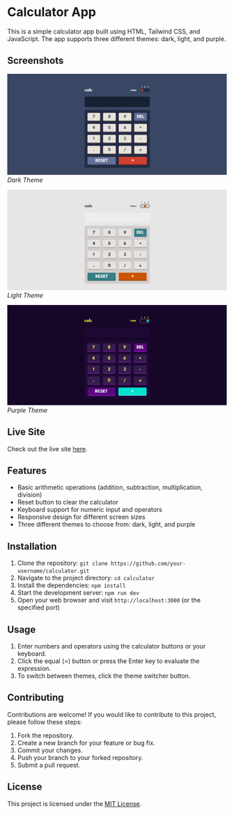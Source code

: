 # Calculator App

This is a simple calculator app built using HTML, Tailwind CSS, and JavaScript. The app supports three different themes: dark, light, and purple.

## Screenshots

![Dark Theme](screenshots/dark-theme.png)
_Dark Theme_

![Light Theme](screenshots/light-theme.png)
_Light Theme_

![Purple Theme](screenshots/purple-theme.png)
_Purple Theme_

## Live Site

Check out the live site [here](https://calculat0r-4pp.netlify.app/).

## Features

- Basic arithmetic operations (addition, subtraction, multiplication, division)
- Reset button to clear the calculator
- Keyboard support for numeric input and operators
- Responsive design for different screen sizes
- Three different themes to choose from: dark, light, and purple

## Installation

1. Clone the repository: `git clone https://github.com/your-username/calculator.git`
2. Navigate to the project directory: `cd calculator`
3. Install the dependencies: `npm install`
4. Start the development server: `npm run dev`
5. Open your web browser and visit `http://localhost:3000` (or the specified port)

## Usage

1. Enter numbers and operators using the calculator buttons or your keyboard.
2. Click the equal (=) button or press the Enter key to evaluate the expression.
3. To switch between themes, click the theme switcher button.

## Contributing

Contributions are welcome! If you would like to contribute to this project, please follow these steps:

1. Fork the repository.
2. Create a new branch for your feature or bug fix.
3. Commit your changes.
4. Push your branch to your forked repository.
5. Submit a pull request.

## License

This project is licensed under the [MIT License](LICENSE).
